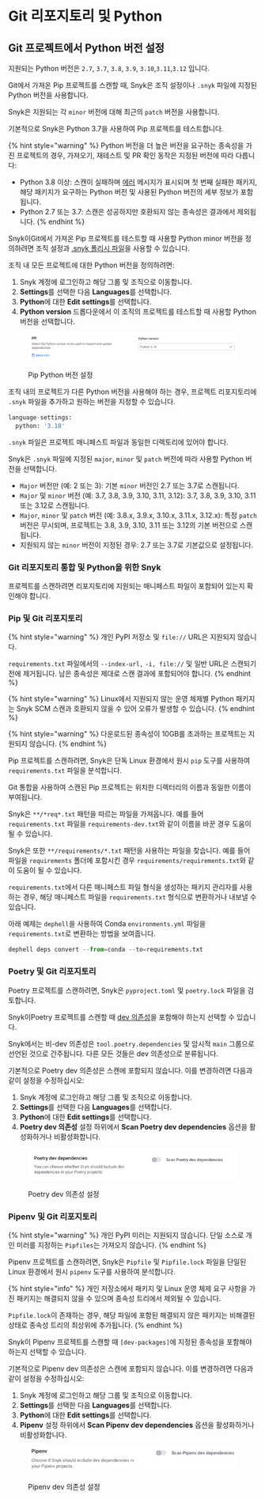 # Git 리포지토리 및 Python

## Git 프로젝트에서 Python 버전 설정

지원되는 Python 버전은 `2.7`, `3.7`, `3.8`, `3.9`, `3.10`,`3.11`,`3.12` 입니다.

Git에서 가져온 Pip 프로젝트를 스캔할 때, Snyk은 조직 설정이나 `.snyk` 파일에 지정된 Python 버전을 사용합니다.

Snyk은 지원되는 각 `minor` 버전에 대해 최근의 `patch` 버전을 사용합니다.

기본적으로 Snyk은 Python 3.7을 사용하여 Pip 프로젝트를 테스트합니다.

{% hint style="warning" %}
Python 버전을 더 높은 버전을 요구하는 종속성을 가진 프로젝트의 경우, 가져오기, 재테스트 및 PR 확인 동작은 지정된 버전에 따라 다릅니다:

* Python 3.8 이상: 스캔이 실패하며 [에러](../../scan-with-snyk/error-catalog.md) 메시지가 표시되며 첫 번째 실패한 패키지, 해당 패키지가 요구하는 Python 버전 및 사용된 Python 버전의 세부 정보가 포함됩니다.
* Python 2.7 또는 3.7: 스캔은 성공하지만 호환되지 않는 종속성은 결과에서 제외됩니다.
{% endhint %}

Snyk이Git에서 가져온 Pip 프로젝트를 테스트할 때 사용할 Python minor 버전을 정의하려면 조직 설정과 [.snyk 폴리시 파일](../../manage-risk/policies/the-.snyk-file.md)을 사용할 수 있습니다.

조직 내 모든 프로젝트에 대한 Python 버전을 정의하려면:

1. Snyk 계정에 로그인하고 해당 그룹 및 조직으로 이동합니다.
2. **Settings**를 선택한 다음 **Languages**를 선택합니다.
3. **Python**에 대한 **Edit settings**를 선택합니다.
4. **Python version** 드롭다운에서 이 조직의 프로젝트를 테스트할 때 사용할 Python 버전을 선택합니다.

<figure><img src="../../.gitbook/assets/python-version.png" alt="Pip Python version settings"><figcaption><p>Pip Python 버전 설정</p></figcaption></figure>

조직 내의 프로젝트가 다른 Python 버전을 사용해야 하는 경우, 프로젝트 리포지토리에 `.snyk` 파일을 추가하고 원하는 버전을 지정할 수 있습니다.

```python
language-settings:
  python: '3.10'
```

`.snyk` 파일은 프로젝트 매니페스트 파일과 동일한 디렉토리에 있어야 합니다.

Snyk은 `.snyk` 파일에 지정된 `major`, `minor` 및 `patch` 버전에 따라 사용할 Python 버전을 선택합니다.

* `Major` 버전만 (예: 2 또는 3): 기본 `minor` 버전인 2.7 또는 3.7로 스캔됩니다.
* `Major` 및 `minor` 버전 (예: 3.7, 3.8, 3.9, 3.10, 3.11, 3.12): 3.7, 3.8, 3.9, 3.10, 3.11 또는 3.12로 스캔됩니다.
* `Major`, `minor` 및 `patch` 버전 (예: 3.8.x, 3.9.x, 3.10.x, 3.11.x, 3.12.x): 특정 `patch` 버전은 무시되며, 프로젝트는 3.8, 3.9, 3.10, 3.11 또는 3.12의 기본 버전으로 스캔됩니다.
* 지원되지 않는 `minor` 버전이 지정된 경우: 2.7 또는 3.7로 기본값으로 설정됩니다.

### Git 리포지토리 통합 및 Python을 위한 Snyk

프로젝트를 스캔하려면 리포지토리에 지원되는 매니페스트 파일이 포함되어 있는지 확인해야 합니다.

### Pip 및 Git 리포지토리

{% hint style="warning" %}
개인 PyPI 저장소 및 `file://` URL은 지원되지 않습니다.

`requirements.txt` 파일에서의 `--index-url,` `-i, file://` 및 일반 URL은 스캔되기 전에 제거됩니다. 남은 종속성은 제대로 스캔 결과에 포함되어야 합니다.
{% endhint %}

{% hint style="warning" %}
Linux에서 지원되지 않는 운영 체제별 Python 패키지는 Snyk SCM 스캔과 호환되지 않을 수 있어 오류가 발생할 수 있습니다.
{% endhint %}

{% hint style="warning" %}
다운로드된 종속성이 10GB를 초과하는 프로젝트는 지원되지 않습니다.
{% endhint %}

Pip 프로젝트를 스캔하려면, Snyk은 단독 Linux 환경에서 원시 `pip` 도구를 사용하여 `requirements.txt` 파일을 분석합니다.

Git 통합을 사용하여 스캔된 Pip 프로젝트는 위치한 디렉터리의 이름과 동일한 이름이 부여됩니다.

Snyk은 `**/*req*.txt` 패턴을 따르는 파일을 가져옵니다. 예를 들어 `requirements.txt` 파일을 `requirements-dev.txt`와 같이 이름을 바꾼 경우 도움이 될 수 있습니다.

Snyk은 또한 `**/requirements/*.txt` 패턴을 사용하는 파일을 찾습니다. 예를 들어 파일을 `requirements` 폴더에 포함시킨 경우 `requirements/requirements.txt`와 같이 도움이 될 수 있습니다.

`requirements.txt`에서 다른 매니페스트 파일 형식을 생성하는 패키지 관리자를 사용하는 경우, 해당 매니페스트 파일을 `requirements.txt` 형식으로 변환하거나 내보낼 수 있습니다.

아래 예제는 `dephell`을 사용하여 Conda `environments.yml` 파일을 `requirements.txt`로 변환하는 방법을 보여줍니다.

```python
dephell deps convert --from=conda --to=requirements.txt
```

### Poetry 및 Git 리포지토리

Poetry 프로젝트를 스캔하려면, Snyk은 `pyproject.toml` 및 `poetry.lock` 파일을 검토합니다.

Snyk이Poetry 프로젝트를 스캔할 때 [dev 의존성](https://python-poetry.org/docs/managing-dependencies/)을 포함해야 하는지 선택할 수 있습니다.

Snyk에서는 비-dev 의존성은 `tool.poetry.dependencies` 및 암시적 `main` 그룹으로 선언된 것으로 간주됩니다. 다른 모든 것들은 dev 의존성으로 분류됩니다.

기본적으로 Poetry dev 의존성은 스캔에 포함되지 않습니다. 이를 변경하려면 다음과 같이 설정을 수정하십시오:

1. Snyk 계정에 로그인하고 해당 그룹 및 조직으로 이동합니다.
2. **Settings**를 선택한 다음 **Languages**를 선택합니다.
3. **Python**에 대한 **Edit settings**를 선택합니다.
4. **Poetry dev 의존성** 설정 하위에서 **Scan Poetry dev dependencies** 옵션을 활성화하거나 비활성화합니다.

<figure><img src="../../.gitbook/assets/image (145) (1).png" alt="Poetry dev dependency settings"><figcaption><p>Poetry dev 의존성 설정</p></figcaption></figure>

### Pipenv 및 Git 리포지토리

{% hint style="warning" %}
개인 PyPI 미러는 지원되지 않습니다. 단일 소스로 개인 미러를 지정하는 `Pipfiles`는 가져오지 않습니다.
{% endhint %}

Pipenv 프로젝트를 스캔하려면, Snyk은 `Pipfile` 및 `Pipfile.lock` 파일을 단일된 Linux 환경에서 원시 `pipenv` 도구를 사용하여 분석합니다.

{% hint style="info" %}
개인 저장소에서 패키지 및 Linux 운영 체제 요구 사항을 가진 패키지는 해결되지 않을 수 있으며 종속성 트리에서 제외될 수 있습니다.

`Pipfile.lock`이 존재하는 경우, 해당 파일에 포함된 해결되지 않은 패키지는 비해결된 상태로 종속성 트리의 최상위에 추가됩니다.
{% endhint %}

Snyk이 Pipenv 프로젝트를 스캔할 때 `[dev-packages]`에 지정된 종속성을 포함해야 하는지 선택할 수 있습니다.

기본적으로 Pipenv dev 의존성은 스캔에 포함되지 않습니다. 이를 변경하려면 다음과 같이 설정을 수정하십시오:

1. Snyk 계정에 로그인하고 해당 그룹 및 조직으로 이동합니다.
2. **Settings**를 선택한 다음 **Languages**를 선택합니다.
3. **Python**에 대한 **Edit settings**를 선택합니다.
4. **Pipenv** 설정 하위에서 **Scan Pipenv dev dependencies** 옵션을 활성화하거나 비활성화합니다.

<figure><img src="../../.gitbook/assets/image (146).png" alt="Pipenv dev dependency settings"><figcaption><p>Pipenv dev 의존성 설정</p></figcaption></figure>
